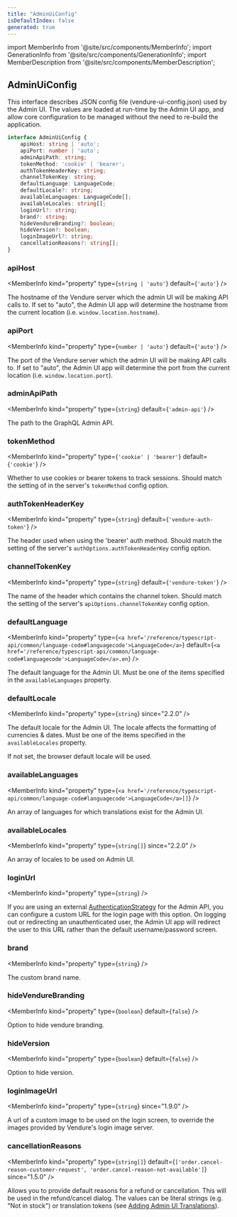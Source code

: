 ```yaml
---
title: "AdminUiConfig"
isDefaultIndex: false
generated: true
---
```

<!-- This file was generated from the Vendure source. Do not modify. Instead, re-run the "docs:build" script -->
import MemberInfo from '@site/src/components/MemberInfo';
import GenerationInfo from '@site/src/components/GenerationInfo';
import MemberDescription from '@site/src/components/MemberDescription';


## AdminUiConfig

<GenerationInfo sourceFile="packages/common/src/shared-types.ts" sourceLine="221" packageName="@vendure/common" />

This interface describes JSON config file (vendure-ui-config.json) used by the Admin UI.
The values are loaded at run-time by the Admin UI app, and allow core configuration to be
managed without the need to re-build the application.

```ts title="Signature"
interface AdminUiConfig {
    apiHost: string | 'auto';
    apiPort: number | 'auto';
    adminApiPath: string;
    tokenMethod: 'cookie' | 'bearer';
    authTokenHeaderKey: string;
    channelTokenKey: string;
    defaultLanguage: LanguageCode;
    defaultLocale?: string;
    availableLanguages: LanguageCode[];
    availableLocales: string[];
    loginUrl?: string;
    brand?: string;
    hideVendureBranding?: boolean;
    hideVersion?: boolean;
    loginImageUrl?: string;
    cancellationReasons?: string[];
}
```

<div className="members-wrapper">

### apiHost

<MemberInfo kind="property" type={`string | 'auto'`} default={`'auto'`}   />

The hostname of the Vendure server which the admin UI will be making API calls
to. If set to "auto", the Admin UI app will determine the hostname from the
current location (i.e. `window.location.hostname`).
### apiPort

<MemberInfo kind="property" type={`number | 'auto'`} default={`'auto'`}   />

The port of the Vendure server which the admin UI will be making API calls
to. If set to "auto", the Admin UI app will determine the port from the
current location (i.e. `window.location.port`).
### adminApiPath

<MemberInfo kind="property" type={`string`} default={`'admin-api'`}   />

The path to the GraphQL Admin API.
### tokenMethod

<MemberInfo kind="property" type={`'cookie' | 'bearer'`} default={`'cookie'`}   />

Whether to use cookies or bearer tokens to track sessions.
Should match the setting of in the server's `tokenMethod` config
option.
### authTokenHeaderKey

<MemberInfo kind="property" type={`string`} default={`'vendure-auth-token'`}   />

The header used when using the 'bearer' auth method. Should match the
setting of the server's `authOptions.authTokenHeaderKey` config option.
### channelTokenKey

<MemberInfo kind="property" type={`string`} default={`'vendure-token'`}   />

The name of the header which contains the channel token. Should match the
setting of the server's `apiOptions.channelTokenKey` config option.
### defaultLanguage

<MemberInfo kind="property" type={`<a href='/reference/typescript-api/common/language-code#languagecode'>LanguageCode</a>`} default={`<a href='/reference/typescript-api/common/language-code#languagecode'>LanguageCode</a>.en`}   />

The default language for the Admin UI. Must be one of the
items specified in the `availableLanguages` property.
### defaultLocale

<MemberInfo kind="property" type={`string`}  since="2.2.0"  />

The default locale for the Admin UI. The locale affects the formatting of
currencies & dates. Must be one of the items specified
in the `availableLocales` property.

If not set, the browser default locale will be used.
### availableLanguages

<MemberInfo kind="property" type={`<a href='/reference/typescript-api/common/language-code#languagecode'>LanguageCode</a>[]`}   />

An array of languages for which translations exist for the Admin UI.
### availableLocales

<MemberInfo kind="property" type={`string[]`}  since="2.2.0"  />

An array of locales to be used on Admin UI.
### loginUrl

<MemberInfo kind="property" type={`string`}   />

If you are using an external <a href='/reference/typescript-api/auth/authentication-strategy#authenticationstrategy'>AuthenticationStrategy</a> for the Admin API, you can configure
a custom URL for the login page with this option. On logging out or redirecting an unauthenticated
user, the Admin UI app will redirect the user to this URL rather than the default username/password
screen.
### brand

<MemberInfo kind="property" type={`string`}   />

The custom brand name.
### hideVendureBranding

<MemberInfo kind="property" type={`boolean`} default={`false`}   />

Option to hide vendure branding.
### hideVersion

<MemberInfo kind="property" type={`boolean`} default={`false`}   />

Option to hide version.
### loginImageUrl

<MemberInfo kind="property" type={`string`}  since="1.9.0"  />

A url of a custom image to be used on the login screen, to override the images provided by Vendure's login image server.
### cancellationReasons

<MemberInfo kind="property" type={`string[]`} default={`['order.cancel-reason-customer-request', 'order.cancel-reason-not-available']`}  since="1.5.0"  />

Allows you to provide default reasons for a refund or cancellation. This will be used in the
refund/cancel dialog. The values can be literal strings (e.g. "Not in stock") or translation
tokens (see [Adding Admin UI Translations](/guides/extending-the-admin-ui/adding-ui-translations/)).


</div>
